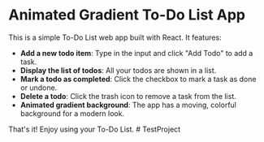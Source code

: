 # Animated Gradient To-Do List App

This is a simple To-Do List web app built with React. It features:

- **Add a new todo item**: Type in the input and click "Add Todo" to add a task.
- **Display the list of todos**: All your todos are shown in a list.
- **Mark a todo as completed**: Click the checkbox to mark a task as done or undone.
- **Delete a todo**: Click the trash icon to remove a task from the list.
- **Animated gradient background**: The app has a moving, colorful background for a modern look.

That's it! Enjoy using your To-Do List. #   T e s t P r o j e c t  
 